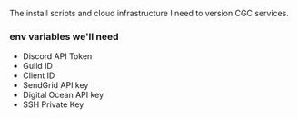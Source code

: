 The install scripts and cloud infrastructure I need to version CGC services. 

### env variables we'll need
- Discord API Token
- Guild ID
- Client ID
- SendGrid API key
- Digital Ocean API key
- SSH Private Key